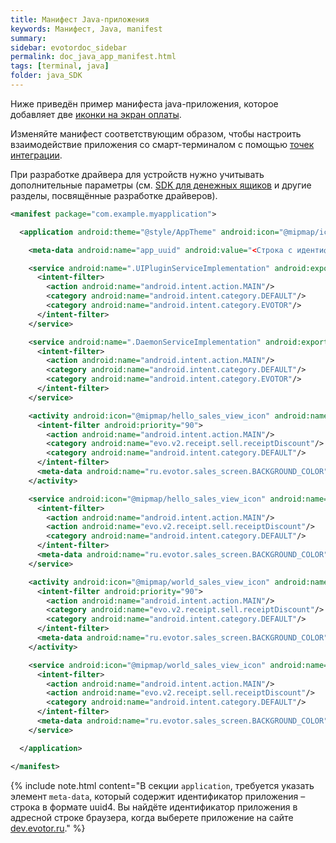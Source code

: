 ```yaml
---
title: Манифест Java-приложения
keywords: Манифест, Java, manifest
summary:
sidebar: evotordoc_sidebar
permalink: doc_java_app_manifest.html
tags: [terminal, java]
folder: java_SDK
---
```


Ниже приведён пример манифеста java-приложения, которое добавляет две [иконки на экран оплаты](./doc_java_app_icon.html).

Изменяйте манифест соответствующим образом, чтобы настроить взаимодействие приложения со смарт-терминалом с помощью [точек интеграции](./doc_app_integration_points.html).

При разработке драйвера для устройств нужно учитывать дополнительные параметры (см. [SDK для денежных ящиков](./doc_drivers_cashdrawer.html) и другие разделы, посвящённые разработке драйверов).

```xml
<manifest package="com.example.myapplication">

  <application android:theme="@style/AppTheme" android:icon="@mipmap/ic_launcher" android:allowBackup="true" xmlns:android="http://schemas.android.com/apk/res/android">

    <meta-data android:name="app_uuid" android:value="<Строка с идентификатором приложения, представленном в формате uuid4>"/>

    <service android:name=".UIPluginServiceImplementation" android:exported="true" android:enabled="true">
      <intent-filter>
        <action android:name="android.intent.action.MAIN"/>
        <category android:name="android.intent.category.DEFAULT"/>
        <category android:name="android.intent.category.EVOTOR"/>
      </intent-filter>
    </service>

    <service android:name=".DaemonServiceImplementation" android:exported="true" android:enabled="true">
      <intent-filter>
        <action android:name="android.intent.action.MAIN"/>
        <category android:name="android.intent.category.DEFAULT"/>
        <category android:name="android.intent.category.EVOTOR"/>
      </intent-filter>
    </service>

    <activity android:icon="@mipmap/hello_sales_view_icon" android:name=".HELLO_SALES_VIEW" android:label="Hello">
      <intent-filter android:priority="90">
        <action android:name="android.intent.action.MAIN"/>
        <category android:name="evo.v2.receipt.sell.receiptDiscount"/>
        <category android:name="android.intent.category.DEFAULT"/>
      </intent-filter>
      <meta-data android:name="ru.evotor.sales_screen.BACKGROUND_COLOR" android:value="@color/hello_sales_view_launcher_color"/>
    </activity>

    <service android:icon="@mipmap/hello_sales_view_icon" android:name=".HELLO_SALES_VIEW_SERVICE" android:exported="true" android:enabled="true" android:label="Hello">
      <intent-filter>
        <action android:name="android.intent.action.MAIN"/>
        <action android:name="evo.v2.receipt.sell.receiptDiscount"/>
        <category android:name="android.intent.category.DEFAULT"/>
      </intent-filter>
      <meta-data android:name="ru.evotor.sales_screen.BACKGROUND_COLOR" android:value="@color/hello_sales_view_launcher_color"/>
    </service>

    <activity android:icon="@mipmap/world_sales_view_icon" android:name=".WORLD_SALES_VIEW" android:label="World">
      <intent-filter android:priority="90">
        <action android:name="android.intent.action.MAIN"/>
        <category android:name="evo.v2.receipt.sell.receiptDiscount"/>
        <category android:name="android.intent.category.DEFAULT"/>
      </intent-filter>
      <meta-data android:name="ru.evotor.sales_screen.BACKGROUND_COLOR" android:value="@color/world_sales_view_launcher_color"/>
    </activity>

    <service android:icon="@mipmap/world_sales_view_icon" android:name=".WORLD_SALES_VIEW_SERVICE" android:exported="true" android:enabled="true" android:label="World">
      <intent-filter>
        <action android:name="android.intent.action.MAIN"/>
        <action android:name="evo.v2.receipt.sell.receiptDiscount"/>
        <category android:name="android.intent.category.DEFAULT"/>
      </intent-filter>
      <meta-data android:name="ru.evotor.sales_screen.BACKGROUND_COLOR" android:value="@color/world_sales_view_launcher_color"/>
    </service>

  </application>

</manifest>
```

{% include note.html content="В секции `application`, требуется указать элемент `meta-data`, который содержит идентификатор приложения – строка в формате uuid4. Вы найдёте идентификатор приложения в адресной строке браузера, когда выберете приложение на сайте [dev.evotor.ru](https://dev.evotor.ru)." %}

